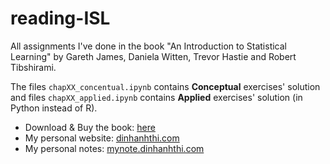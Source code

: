 # reading-ISL

All assignments I've done in the book "An Introduction to Statistical Learning" by Gareth James, Daniela Witten, Trevor Hastie and Robert Tibshirami.

The files `chapXX_concentual.ipynb` contains **Conceptual** exercises' solution and files `chapXX_applied.ipynb` contains **Applied** exercises' solution (in Python instead of R).

- Download & Buy the book: [here](http://www-bcf.usc.edu/~gareth/ISL/)
- My personal website: [dinhanhthi.com](https://dinhanhthi.com)
- My personal notes: [mynote.dinhanhthi.com](https://mynote.dinhanhthi.com)
